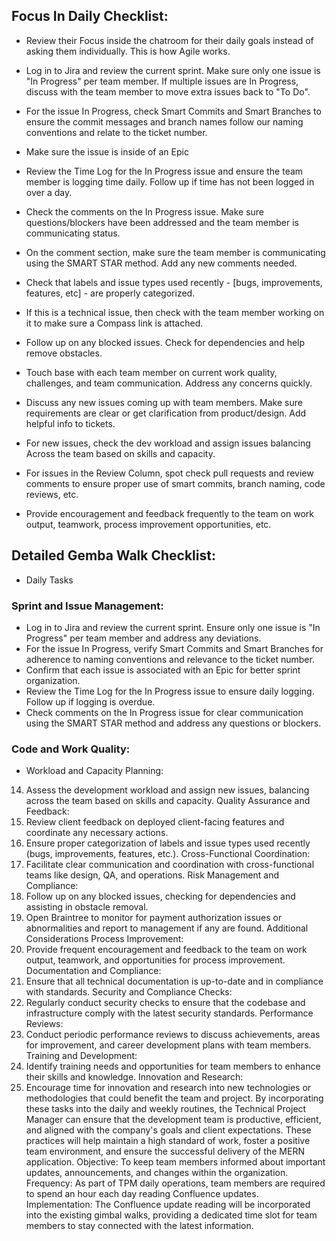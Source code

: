 ## Focus In Daily Checklist:

* Review their Focus inside the chatroom for their daily goals instead of asking them individually. This is how Agile works.

* Log in to Jira and review the current sprint. Make sure only one issue is "In Progress" per team member. If multiple issues are In Progress, discuss with the team member to move extra issues back to "To Do".

* For the issue In Progress, check Smart Commits and Smart Branches to ensure the commit messages and branch names follow our naming conventions and relate to the ticket number.

* Make sure the issue is inside of an Epic

* Review the Time Log for the In Progress issue and ensure the team member is logging time daily. Follow up if time has not been logged in over a day.

* Check the comments on the In Progress issue. Make sure questions/blockers have been addressed and the team member is communicating status.

* On the comment section, make sure the team member is communicating using the SMART STAR method. Add any new comments needed.

* Check that labels and issue types used recently - [bugs, improvements, features, etc] - are properly categorized.

* If this is a technical issue, then check with the team member working on it to make sure a Compass link is attached.

* Follow up on any blocked issues. Check for dependencies and help remove obstacles.

* Touch base with each team member on current work quality, challenges, and team communication. Address any concerns quickly.

* Discuss any new issues coming up with team members. Make sure requirements are clear or get clarification from product/design. Add helpful info to tickets.

* For new issues, check the dev workload and assign issues balancing Across the team based on skills and capacity.

* For issues in the Review Column, spot check pull requests and review comments to ensure proper use of smart commits, branch naming, code reviews, etc.

* Provide encouragement and feedback frequently to the team on work output, teamwork, process improvement opportunities, etc.

## Detailed Gemba Walk Checklist:

* Daily Tasks

### Sprint and Issue Management:

* Log in to Jira and review the current sprint. Ensure only one issue is "In Progress" per team member and address any deviations.
* For the issue In Progress, verify Smart Commits and Smart Branches for adherence to naming conventions and relevance to the ticket number.
* Confirm that each issue is associated with an Epic for better sprint organization.
* Review the Time Log for the In Progress issue to ensure daily logging. Follow up if logging is overdue.
* Check comments on the In Progress issue for clear communication using the SMART STAR method and address any questions or blockers.

### Code and Work Quality:

* Workload and Capacity Planning:

14. Assess the development workload and assign new issues, balancing across the team based on skills and capacity.
Quality Assurance and Feedback:
15. Review client feedback on deployed client-facing features and coordinate any necessary actions.
16. Ensure proper categorization of labels and issue types used recently (bugs, improvements, features, etc.).
Cross-Functional Coordination:
17. Facilitate clear communication and coordination with cross-functional teams like design, QA, and operations.
Risk Management and Compliance:
18. Follow up on any blocked issues, checking for dependencies and assisting in obstacle removal.
19. Open Braintree to monitor for payment authorization issues or abnormalities and report to management if any are found.
Additional Considerations
Process Improvement:
20. Provide frequent encouragement and feedback to the team on work output, teamwork, and opportunities for process improvement.
Documentation and Compliance:
21. Ensure that all technical documentation is up-to-date and in compliance with standards.
Security and Compliance Checks:
22. Regularly conduct security checks to ensure that the codebase and infrastructure comply with the latest security standards.
Performance Reviews:
23. Conduct periodic performance reviews to discuss achievements, areas for improvement, and career development plans with team members.
Training and Development:
24. Identify training needs and opportunities for team members to enhance their skills and knowledge.
Innovation and Research:
25. Encourage time for innovation and research into new technologies or methodologies that could benefit the team and project.
By incorporating these tasks into the daily and weekly routines, the Technical Project Manager can ensure that the development team is productive, efficient, and aligned with the company's goals and client expectations. These practices will help maintain a high standard of work, foster a positive team environment, and ensure the successful delivery of the MERN application.
Objective:
To keep team members informed about important updates, announcements, and changes within the organization.
Frequency:
As part of TPM daily operations, team members are required to spend an hour each day reading Confluence updates.
Implementation:
The Confluence update reading will be incorporated into the existing gimbal walks, providing a dedicated time slot for team members to stay connected with the latest information.


